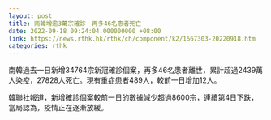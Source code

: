 ```yaml
---
layout: post
title: 南韓增逾3萬宗確診　再多46名患者死亡
date: 2022-09-18 09:24:04.000000000 +08:00
link: https://news.rthk.hk/rthk/ch/component/k2/1667303-20220918.htm
categories: rthk
---
```


南韓過去一日新增34764宗新冠確診個案，再多46名患者離世，累計超過2439萬人染疫，27828人死亡。現有重症患者489人，較前一日增加12人。

韓聯社報道，新增確診個案較前一日的數據減少超過8600宗，連續第4日下跌，當局認為，疫情正在逐漸放緩。
